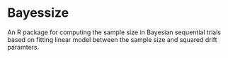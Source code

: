 # Bayessize
 An R package for computing the sample size in Bayesian sequential trials based on fitting linear model between the sample size and squared drift paramters.
